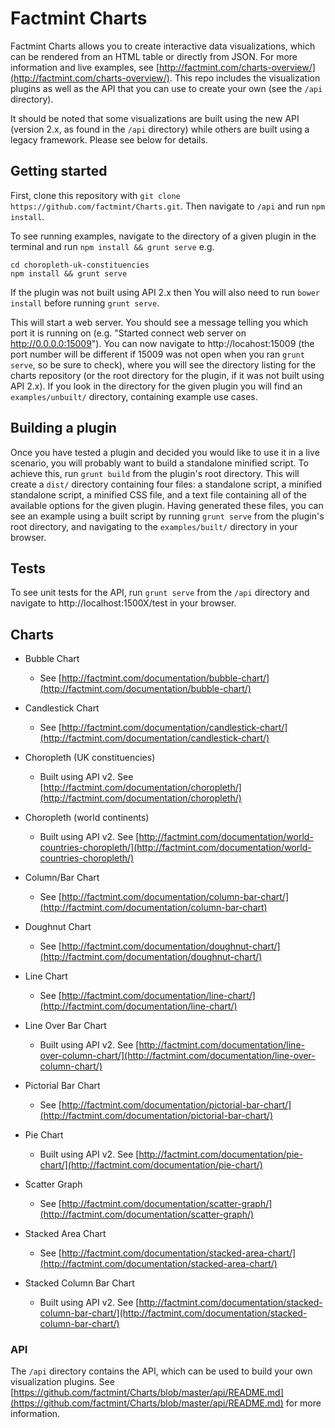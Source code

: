 # Factmint Charts

Factmint Charts allows you to create interactive data visualizations, which can be rendered from an HTML table or directly from JSON. For more information and live examples, see [http://factmint.com/charts-overview/](http://factmint.com/charts-overview/). This repo includes the visualization plugins as well as the API that you can use to create your own (see the `/api` directory).

It should be noted that some visualizations are built using the new API (version 2.x, as found in the `/api` directory) while others are built using a legacy framework. Please see below for details. 

## Getting started

First, clone this repository with `git clone https://github.com/factmint/Charts.git`. Then navigate to `/api` and run `npm install`.

To see running examples, navigate to the directory of a given plugin in the terminal and run `npm install && grunt serve` e.g.

```
cd choropleth-uk-constituencies
npm install && grunt serve
```

If the plugin was not built using API 2.x then You will also need to run `bower install` before running `grunt serve`.

This will start a web server. You should see a message telling you which port it is running on (e.g. "Started connect web server on http://0.0.0.0:15009"). You can now navigate to http://locahost:15009 (the port number will be different if 15009 was not open when you ran `grunt serve`, so be sure to check), where you will see the directory listing for the charts repository (or the root directory for the plugin, if it was not built using API 2.x). If you look in the directory for the given plugin you will find an `examples/unbuilt/` directory, containing example use cases.

## Building a plugin

Once you have tested a plugin and decided you would like to use it in a live scenario, you will probably want to build a standalone minified script. To achieve this, run `grunt build` from the plugin's root directory. This will create a `dist/` directory containing four files: a standalone script, a minified standalone script, a minified CSS file, and a text file containing all of the available options for the given plugin. Having generated these files, you can see an example using a built script by running `grunt serve` from the plugin's root directory, and navigating to the `examples/built/` directory in your browser.

## Tests

To see unit tests for the API, run `grunt serve` from the `/api` directory and navigate to http://localhost:1500X/test in your browser.

## Charts

* Bubble Chart
  * See [http://factmint.com/documentation/bubble-chart/](http://factmint.com/documentation/bubble-chart/)

* Candlestick Chart
  * See [http://factmint.com/documentation/candlestick-chart/](http://factmint.com/documentation/candlestick-chart/)
 
* Choropleth (UK constituencies)
  * Built using API v2. See [http://factmint.com/documentation/choropleth/](http://factmint.com/documentation/choropleth/) 

* Choropleth (world continents)
  * Built using API v2. See [http://factmint.com/documentation/world-countries-choropleth/](http://factmint.com/documentation/world-countries-choropleth/) 

* Column/Bar Chart
  * See [http://factmint.com/documentation/column-bar-chart/](http://factmint.com/documentation/column-bar-chart)

* Doughnut Chart
  * See [http://factmint.com/documentation/doughnut-chart/](http://factmint.com/documentation/doughnut-chart/) 

* Line Chart
  * See [http://factmint.com/documentation/line-chart/](http://factmint.com/documentation/line-chart/)

* Line Over Bar Chart
  * Built using API v2. See [http://factmint.com/documentation/line-over-column-chart/](http://factmint.com/documentation/line-over-column-chart/)
 
* Pictorial Bar Chart
  * See [http://factmint.com/documentation/pictorial-bar-chart/](http://factmint.com/documentation/pictorial-bar-chart/)

* Pie Chart
  * Built using API v2. See [http://factmint.com/documentation/pie-chart/](http://factmint.com/documentation/pie-chart/) 

* Scatter Graph
  * See [http://factmint.com/documentation/scatter-graph/](http://factmint.com/documentation/scatter-graph/) 

* Stacked Area Chart
  * See [http://factmint.com/documentation/stacked-area-chart/](http://factmint.com/documentation/stacked-area-chart/) 

* Stacked Column Bar Chart
  * Built using API v2. See [http://factmint.com/documentation/stacked-column-bar-chart/](http://factmint.com/documentation/stacked-column-bar-chart/) 

### API
The `/api` directory contains the API, which can be used to build your own visualization plugins. See [https://github.com/factmint/Charts/blob/master/api/README.md](https://github.com/factmint/Charts/blob/master/api/README.md) for more information.
